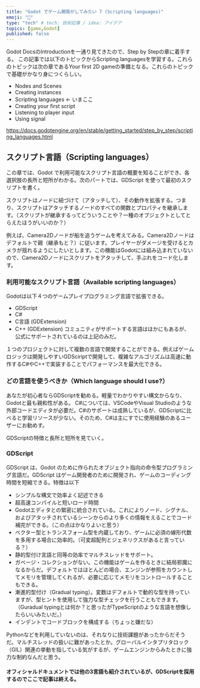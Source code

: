 ```yaml
---
title: "Godot でゲーム開発がしてみたい 7 (Scripting languages)"
emoji: "📝"
type: "tech" # tech: 技術記事 / idea: アイデア
topics: [game,Godot]
published: false
---
```

Godot DocsのIntroductionを一通り見てきたので、Step by Stepの章に着手する。
この記事では以下のトピックからScripting languagesを学習する。これらのトピックは次の章であるYour first 2D gameの準備となる。これらのトピックで基礎がかなり身につくらしい。
- Nodes and Scenes
- Creating instances 
- Scripting languages ← いまここ
- Creating your first script
- Listening to player input
- Using signal

https://docs.godotengine.org/en/stable/getting_started/step_by_step/scripting_languages.html


## スクリプト言語（Scripting languages）
この章では、Godot で利用可能なスクリプト言語の概要を知ることができ、各選択肢の長所と短所がわかる。次のパートでは、GDScript を使って最初のスクリプトを書く。

スクリプトはノードに紐づけて（アタッチして）、その動作を拡張する。つまり、スクリプトはアタッチするノードのすべての関数とプロパティを継承します。（スクリプトが継承するってどういうことや？一種のオブジェクトとしてとらえたほうがいいのか？）

例えば、Camera2Dノードが船を追うゲームを考えてみる。Camera2Dノードはデフォルトで親（継承もと？）に従います。プレイヤーがダメージを受けるとカメラが揺れるようにしたいとします。この機能はGodotには組み込まれていないので、Camera2Dノードにスクリプトをアタッチして、手ぶれをコード化します。

### 利用可能なスクリプト言語（Available scripting languages）

Godotは以下４つのゲームプレイプログラミング言語で拡張できる。
- GDScript
- C#
- C言語 (GDExtension)
- C++ (GDExtension)
コミュニティがサポートする言語はほかにもあるが、公式にサポートされているのは上記のみだ。
  
１つのプロジェクトに対して複数の言語で開発することができる。例えばゲームロジックは開発しやすいGDSciriptで開発して、複雑なアルゴリズムは高速に動作するC#やC++で実装することでパフォーマンスを最大化できる。

### どの言語を使うべきか（Which language should I use?）
あなたが初心者ならGDScriptを勧める。軽量でわかりやすい構文からなり、Godotと最も親和性がある。
C#については、VSCodeやVisual Studioのような外部コードエディタが必要だ。C#のサポートは成熟しているが、GDScriptに比べると学習リソースが少ない。そのため、C#は主にすでに使用経験のあるユーザーにお勧めす。
  
GDScriptの特徴と長所と短所を見ていく。
  
### GDScript
GDScript は、Godot のために作られたオブジェクト指向の命令型プログラミング言語だ。GDScript はゲーム開発者のために開発され、ゲームのコーディング時間を短縮できる。特徴は以下

- シンプルな構文で効率よく記述できる
- 超高速コンパイルと短いロード時間
- Godotエディタとの緊密に統合されている。これによりノード、シグナル、およびアタッチされているシーンからのより多くの情報をえることでコード補完ができる。（この点はかなりよいと思う）
- ベクター型とトランスフォーム型を内蔵しており、ゲームに必須の線形代数を多用する場合に効率的。（可変超配列とジェネリクスがあると言っている？）
- 静的型付け言語と同等の効率でマルチスレッドをサポート。
- ガベージ・コレクションがない。この機能はゲームを作るときに結局邪魔になるからだ。デフォルトではほとんどの場合、エンジンが参照をカウントしてメモリを管理してくれるが、必要に応じてメモリをコントロールすることもできる。
- 漸進的型付け（Gradual typing）。変数はデフォルトで動的な型を持っていますが、型ヒントを使用して強力な型チェックを行うこともできます。（Guradual typingとは何か？と思ったがTypeScriptのような言語を想像したらいいみたいだ。）
- インデントでコードブロックを構成する（ちょっと嫌だな）

Pythonなどを利用していないのは、それなりに技術課題があったからだそうだ。マルチスレッドの扱いに難があったとか。グローバルインタプリタロック（GIL）関連の挙動を指している気がするが、ゲームエンジンからみたときに強力な制約なんだと思う。

#### オフィシャルドキュメントでは他の3言語も紹介されているが、GDScriptを採用するのでここで記事は終える。